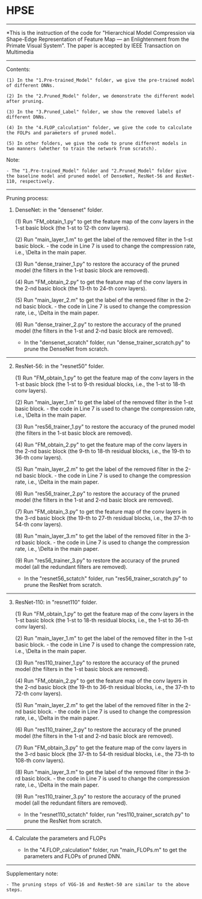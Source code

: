 # HPSE

*************************************************************************************
*This is the instruction of the code for "Hierarchical Model Compression via Shape-Edge Representation of Feature Map — an Enlightenment from the Primate Visual System". The paper is accepted by IEEE Transaction on Multimedia
*************************************************************************************

Contents:

    (1) In the "1.Pre-trained_Model" folder, we give the pre-trained model of different DNNs.

    (2) In the "2.Pruned_Model" folder, we demonstrate the different model after pruning.

    (3) In the "3.Pruned_Label" folder, we show the removed labels of different DNNs.

    (4) In the "4.FLOP_calculation" folder, we give the code to calculate the FOLPs and parameters of pruned model.

    (5) In other folders, we give the code to prune different models in two manners (whether to train the network from scratch).


Note: 

    - The "1.Pre-trained_Model" folder and "2.Pruned_Model" folder give the baseline model and pruned model of DenseNet, ResNet-56 and ResNet-110, respectively. 
*************************************************************************************

Pruning process:


1. DenseNet: in the "densenet" folder.

    (1) Run "FM_obtain_1.py" to get the feature map of the conv layers in the 1-st basic block (the 1-st to 12-th conv layers).

    (2) Run "main_layer_1.m" to get the label of the removed filter in the 1-st basic block.
         - the code in Line 7 is used to change the compression rate, i.e., \Delta in the main paper.

    (3) Run "dense_trainer_1.py" to restore the accuracy of the pruned model (the filters in the 1-st basic block are removed). 

    (4) Run "FM_obtain_2.py" to get the feature map of the conv layers in the 2-nd basic block (the 13-th to 24-th conv layers).

    (5) Run "main_layer_2.m" to get the label of the removed filter in the 2-nd basic block.
         - the code in Line 7 is used to change the compression rate, i.e., \Delta in the main paper.

    (6) Run "dense_trainer_2.py" to restore the accuracy of the pruned model (the filters in the 1-st and 2-nd basic block are removed). 

    - In the "densenet_scratch" folder, run "dense_trainer_scratch.py" to prune the DenseNet from scratch.
*********************************

2. ResNet-56: in the "resnet50" folder.

    (1) Run "FM_obtain_1.py" to get the feature map of the conv layers in the 1-st basic block (the 1-st to 9-th residual blocks, i.e., the 1-st to 18-th conv layers).

    (2) Run "main_layer_1.m" to get the label of the removed filter in the 1-st basic block.
         - the code in Line 7 is used to change the compression rate, i.e., \Delta in the main paper.

    (3) Run "res56_trainer_1.py" to restore the accuracy of the pruned model (the filters in the 1-st basic block are removed). 

    (4) Run "FM_obtain_2.py" to get the feature map of the conv layers in the 2-nd basic block (the 9-th to 18-th residual blocks, i.e., the 19-th to 36-th conv layers).

    (5) Run "main_layer_2.m" to get the label of the removed filter in the 2-nd basic block.
         - the code in Line 7 is used to change the compression rate, i.e., \Delta in the main paper.

    (6) Run "res56_trainer_2.py" to restore the accuracy of the pruned model (the filters in the 1-st and 2-nd basic block are removed). 

    (7) Run "FM_obtain_3.py" to get the feature map of the conv layers in the 3-rd basic block (the 19-th to 27-th residual blocks, i.e., the 37-th to 54-th conv layers).

    (8) Run "main_layer_3.m" to get the label of the removed filter in the 3-rd basic block.
         - the code in Line 7 is used to change the compression rate, i.e., \Delta in the main paper.

    (9) Run "res56_trainer_3.py" to restore the accuracy of the pruned model (all the redundant filters are removed). 

    - In the "resnet56_sctatch" folder, run "res56_trainer_scratch.py" to prune the ResNet from scratch.
*********************************

3. ResNet-110: in "resnet110" folder.

    (1) Run "FM_obtain_1.py" to get the feature map of the conv layers in the 1-st basic block (the 1-st to 18-th residual blocks, i.e., the 1-st to 36-th conv layers).

    (2) Run "main_layer_1.m" to get the label of the removed filter in the 1-st basic block.
         - the code in Line 7 is used to change the compression rate, i.e., \Delta in the main paper.

    (3) Run "res110_trainer_1.py" to restore the accuracy of the pruned model (the filters in the 1-st basic block are removed). 

    (4) Run "FM_obtain_2.py" to get the feature map of the conv layers in the 2-nd basic block (the 19-th to 36-th residual blocks, i.e., the 37-th to 72-th conv layers).

    (5) Run "main_layer_2.m" to get the label of the removed filter in the 2-nd basic block.
         - the code in Line 7 is used to change the compression rate, i.e., \Delta in the main paper.

    (6) Run "res110_trainer_2.py" to restore the accuracy of the pruned model (the filters in the 1-st and 2-nd basic block are removed). 

    (7) Run "FM_obtain_3.py" to get the feature map of the conv layers in the 3-rd basic block (the 37-th to 54-th residual blocks, i.e., the 73-th to 108-th conv layers).

    (8) Run "main_layer_3.m" to get the label of the removed filter in the 3-rd basic block.
         - the code in Line 7 is used to change the compression rate, i.e., \Delta in the main paper.

    (9) Run "res110_trainer_3.py" to restore the accuracy of the pruned model (all the redundant filters are removed). 

    - In the "resnet110_sctatch" folder, run "res110_trainer_scratch.py" to prune the ResNet from scratch.
*********************************

4. Calculate the parameters and FLOPs

    - In the "4.FLOP_calculation" folder, run "main_FLOPs.m" to get the parameters and FLOPs of pruned DNN.
*************************************************************************************

Supplementary note:

    - The pruning steps of VGG-16 and ResNet-50 are similar to the above steps.
 

